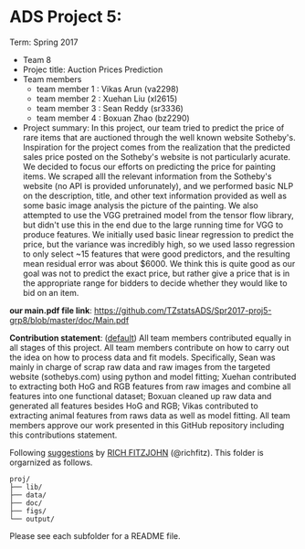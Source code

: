 # ADS Project 5: 

Term: Spring 2017

+ Team 8
+ Projec title: Auction Prices Prediction
+ Team members
	+ team member 1 : Vikas Arun (va2298)
	+ team member 2 : Xuehan Liu (xl2615)
	+ team member 3 : Sean Reddy (sr3336)
	+ team member 4 : Boxuan Zhao (bz2290)
+ Project summary: In this project, our team tried to predict the price of rare items that are auctioned through the well known website Sotheby's. Inspiration for the project comes from the realization that the predicted sales price posted on the Sotheby's website is not particularly acurate. We decided to focus our efforts on predicting the price for painting items. We scraped alll the relevant information from the Sotheby's website (no API is provided unforunately), and we  performed basic NLP on the description, title, and other text information provided as well as some basic image analysis the picture of the painting. We also attempted to use the VGG pretrained model from the tensor flow library, but didn't use this in the end due to the large running time for VGG to produce features. We initially used basic linear regression to predict the price, but the variance was incredibly high, so we used lasso regression to only select ~15 features that were good predictors, and the resulting mean residual error was about $6000. We think this is quite good as our goal was not to predict the exact price, but rather give a price that is in the appropriate range for bidders to decide whether they would like to bid on an item.

**our main.pdf file link**:
   https://github.com/TZstatsADS/Spr2017-proj5-grp8/blob/master/doc/Main.pdf
	
**Contribution statement**: ([default](doc/a_note_on_contributions.md)) All team members contributed equally in all stages of this project. All team members contribute on how to carry out the idea on how to process data and fit models. Specifically, Sean was mainly in charge of scrap raw data and raw images from the targeted website (sothebys.com) using python and model fitting; Xuehan contributed to extracting both HoG and RGB features from raw images and combine all features into one functional dataset; Boxuan cleaned up raw data and generated all features besides HoG and RGB; Vikas contributed to extracting animal features from raws data as well as model fitting. All team members approve our work presented in this GitHub repository including this contributions statement. 

Following [suggestions](http://nicercode.github.io/blog/2013-04-05-projects/) by [RICH FITZJOHN](http://nicercode.github.io/about/#Team) (@richfitz). This folder is orgarnized as follows.

```
proj/
├── lib/
├── data/
├── doc/
├── figs/
└── output/
```

Please see each subfolder for a README file.

